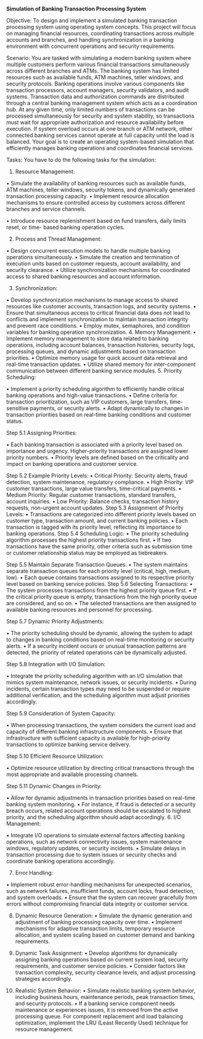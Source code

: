 **Simulation of Banking Transaction Processing System**

Objective:
To design and implement a simulated banking transaction processing system using operating system
concepts. This project will focus on managing financial resources, coordinating transactions across
multiple accounts and branches, and handling synchronization in a banking environment with
concurrent operations and security requirements.

Scenario:
You are tasked with simulating a modern banking system where multiple customers perform various
financial transactions simultaneously across different branches and ATMs. The banking system has
limited resources such as available funds, ATM machines, teller windows, and security protocols.
Banking operations involve various components like transaction processors, account managers,
security validators, and audit systems. Transaction data and authorization commands are distributed
through a central banking management system which acts as a coordination hub. At any given time,
only limited numbers of transactions can be processed simultaneously for security and system stability,
so transactions must wait for appropriate authorization and resource availability before execution. If
system overload occurs at one branch or ATM network, other connected banking services cannot
operate at full capacity until the load is balanced. Your goal is to create an operating system-based
simulation that efficiently manages banking operations and coordinates financial services.

Tasks:
You have to do the following tasks for the simulation:
1. Resource Management:

• Simulate the availability of banking resources such as available funds, ATM machines,
teller windows, security tokens, and dynamically generated transaction processing
capacity.
• Implement resource allocation mechanisms to ensure controlled access by customers
across different branches and service channels.

• Introduce resource replenishment based on fund transfers, daily limits reset, or time-
based banking operation cycles.

2. Process and Thread Management:

• Design concurrent execution models to handle multiple banking operations
simultaneously.
• Simulate the creation and termination of execution units based on customer requests,
account availability, and security clearance.
• Utilize synchronization mechanisms for coordinated access to shared banking resources
and account information.

3. Synchronization:

• Develop synchronization mechanisms to manage access to shared resources like
customer accounts, transaction logs, and security systems.
• Ensure that simultaneous access to critical financial data does not lead to conflicts and
implement synchronization to maintain transaction integrity and prevent race
conditions.
• Employ mutex, semaphores, and condition variables for banking operation
synchronization.
4. Memory Management:
• Implement memory management to store data related to banking operations, including
account balances, transaction histories, security logs, processing queues, and dynamic
adjustments based on transaction priorities.
• Optimize memory usage for quick account data retrieval and real-time transaction
updates.
• Utilize shared memory for inter-component communication between different banking
service modules.
5. Priority Scheduling:

• Implement a priority scheduling algorithm to efficiently handle critical banking
operations and high-value transactions.
• Define criteria for transaction prioritization, such as VIP customers, large transfers,
time-sensitive payments, or security alerts.
• Adapt dynamically to changes in transaction priorities based on real-time banking
conditions and customer status.

Step 5.1 Assigning Priorities:

• Each banking transaction is associated with a priority level based on importance and
urgency. Higher-priority transactions are assigned lower priority numbers.
• Priority levels are defined based on the criticality and impact on banking operations and
customer service.

Step 5.2 Example Priority Levels:
• Critical Priority: Security alerts, fraud detection, system maintenance, regulatory
compliance.
• High Priority: VIP customer transactions, large value transfers, time-critical payments.
• Medium Priority: Regular customer transactions, standard transfers, account inquiries.
• Low Priority: Balance checks, transaction history requests, non-urgent account updates.
Step 5.3 Assignment of Priority Levels:
• Transactions are categorized into different priority levels based on customer type,
transaction amount, and current banking policies.
• Each transaction is tagged with its priority level, reflecting its importance to banking
operations.
Step 5.4 Scheduling Logic:
• The priority scheduling algorithm processes the highest priority transactions first.
• If two transactions have the same priority, other criteria such as submission time or
customer relationship status may be employed as tiebreakers.

Step 5.5 Maintain Separate Transaction Queues:
• The system maintains separate transaction queues for each priority level (critical, high,
medium, low).
• Each queue contains transactions assigned to its respective priority level based on banking
service policies.
Step 5.6 Selecting Transactions:
• The system processes transactions from the highest priority queue first.
• If the critical priority queue is empty, transactions from the high priority queue are
considered, and so on.
• The selected transactions are then assigned to available banking resources and personnel
for processing.

Step 5.7 Dynamic Priority Adjustments:

• The priority scheduling should be dynamic, allowing the system to adapt to changes in
banking conditions based on real-time monitoring or security alerts.
• If a security incident occurs or unusual transaction patterns are detected, the priority of
related operations can be dynamically adjusted.

Step 5.8 Integration with I/O Simulation:

• Integrate the priority scheduling algorithm with an I/O simulation that mimics system
maintenance, network issues, or security incidents.
• During incidents, certain transaction types may need to be suspended or require additional
verification, and the scheduling algorithm must adjust priorities accordingly.

Step 5.9 Consideration of System Capacity:

• When processing transactions, the system considers the current load and capacity of
different banking infrastructure components.
• Ensure that infrastructure with sufficient capacity is available for high-priority
transactions to optimize banking service delivery.

Step 5.10 Efficient Resource Utilization:

• Optimize resource utilization by directing critical transactions through the most
appropriate and available processing channels.

Step 5.11 Dynamic Changes in Priority:

• Allow for dynamic adjustments in transaction priorities based on real-time banking
system monitoring.
• For instance, if fraud is detected or a security breach occurs, related account operations
should be escalated to highest priority, and the scheduling algorithm should adapt
accordingly.
6. I/O Management:

• Integrate I/O operations to simulate external factors affecting banking operations, such as
network connectivity issues, system maintenance windows, regulatory updates, or
security incidents.
• Simulate delays in transaction processing due to system issues or security checks and
coordinate banking operations accordingly.

7. Error Handling:

• Implement robust error-handling mechanisms for unexpected scenarios, such as network
failures, insufficient funds, account locks, fraud detection, and system overloads.
• Ensure that the system can recover gracefully from errors without compromising financial
data integrity or customer service.

8. Dynamic Resource Generation:
• Simulate the dynamic generation and adjustment of banking processing capacity over time.
• Implement mechanisms for adaptive transaction limits, temporary resource allocation, and
system scaling based on customer demand and banking requirements.

9. Dynamic Task Assignment:
• Develop algorithms for dynamically assigning banking operations based on current system
load, security requirements, and customer service policies.
• Consider factors like transaction complexity, security clearance levels, and adjust
processing strategies accordingly.

10. Realistic System Behavior:
• Simulate realistic banking system behavior, including business hours, maintenance
periods, peak transaction times, and security protocols.
• If a banking service component needs maintenance or experiences issues, it is removed
from the active processing queue. For component replacement and load balancing
optimization, implement the LRU (Least Recently Used) technique for resource
management.
